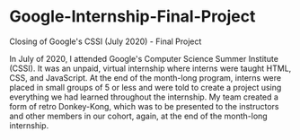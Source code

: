 # Google-Internship-Final-Project
Closing of Google's CSSI (July 2020) - Final Project

In July of 2020, I attended Google's Computer Science Summer Institute (CSSI). It was an unpaid, virtual internship where interns were taught HTML, CSS, and JavaScript.
At the end of the month-long program, interns were placed in small groups of 5 or less and were told to create a project using everything we had learned throughout the internship.
My team created a form of retro Donkey-Kong, which was to be presented to the instructors and other members in our cohort, again, at the end of the month-long internship.
